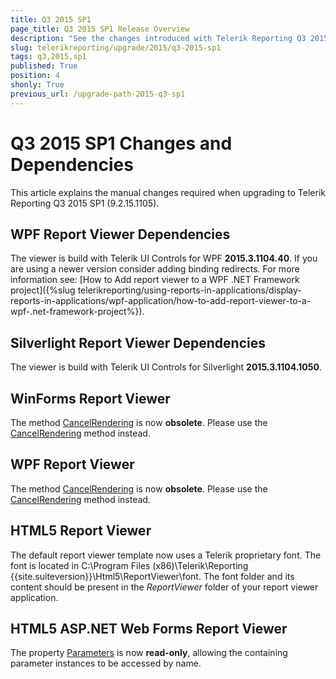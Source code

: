 ```yaml
---
title: Q3 2015 SP1
page_title: Q3 2015 SP1 Release Overview 
description: "See the changes introduced with Telerik Reporting Q3 2015 SP1 that should be considered before upgrading, and the 3rd party products & packages this version depends on."
slug: telerikreporting/upgrade/2015/q3-2015-sp1
tags: q3,2015,sp1
published: True
position: 4
shonly: True
previous_url: /upgrade-path-2015-q3-sp1
---
```


# Q3 2015 SP1 Changes and Dependencies

This article explains the manual changes required when upgrading to Telerik Reporting Q3 2015 SP1 (9.2.15.1105).

## WPF Report Viewer Dependencies

The viewer is build with Telerik UI Controls for WPF __2015.3.1104.40__. If you are using a newer version consider adding binding redirects. For more information see: [How to Add report viewer to a WPF .NET Framework project]({%slug telerikreporting/using-reports-in-applications/display-reports-in-applications/wpf-application/how-to-add-report-viewer-to-a-wpf-.net-framework-project%}).

## Silverlight Report Viewer Dependencies

The viewer is build with Telerik UI Controls for Silverlight __2015.3.1104.1050__. 

## WinForms Report Viewer

The method [CancelRendering](/reporting/api/Telerik.ReportViewer.WinForms.ReportViewerBase#Telerik_ReportViewer_WinForms_ReportViewerBase_CancelRendering_System_Int32_) is now __obsolete__. Please use the [CancelRendering](/reporting/api/Telerik.ReportViewer.WinForms.ReportViewerBase#Telerik_ReportViewer_WinForms_ReportViewerBase_CancelRendering) method instead. 

## WPF Report Viewer

The method [CancelRendering](/reporting/api/Telerik.ReportViewer.Wpf.ReportViewer#Telerik_ReportViewer_Wpf_ReportViewer_CancelRendering_System_Int32_) is now __obsolete__. Please use the [CancelRendering](/reporting/api/Telerik.ReportViewer.Wpf.ReportViewer#Telerik_ReportViewer_Wpf_ReportViewer_CancelRendering) method instead. 

## HTML5 Report Viewer

The default report viewer template now uses a Telerik proprietary font. The font is located in C:\Program Files (x86)\Telerik\Reporting {{site.suiteversion}}\Html5\ReportViewer\font. The font folder and its content should be present in the *ReportViewer* folder of your report viewer application. 

## HTML5 ASP.NET Web Forms Report Viewer

The property [Parameters](/reporting/api/Telerik.ReportViewer.Html5.WebForms.ReportSource#Telerik_ReportViewer_Html5_WebForms_ReportSource_Parameters) is now __read-only__, allowing the containing parameter instances to be accessed by name. 
